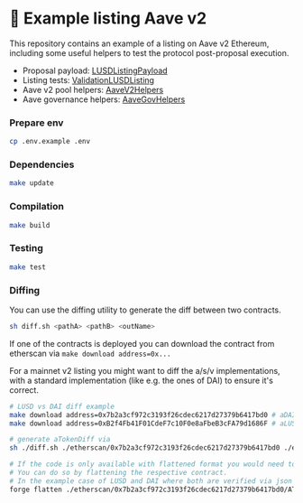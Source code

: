# :ghost: Example listing Aave v2

This repository contains an example of a listing on Aave v2 Ethereum, including some useful helpers to test the protocol post-proposal execution.

- Proposal payload: [LUSDListingPayload](./src/LUSDListingPayload.sol)
- Listing tests: [ValidationLUSDListing](./src/test/ValidationLUSDListing.sol)
- Aave v2 pool helpers: [AaveV2Helpers](./src/test/utils/AaveV2Helpers.sol)
- Aave governance helpers: [AaveGovHelpers](./src/test/utils/AaveGovHelpers.sol)

### Prepare env

```sh
cp .env.example .env
```

### Dependencies

```sh
make update
```

### Compilation

```sh
make build
```

### Testing

```sh
make test
```

### Diffing

You can use the diffing utility to generate the diff between two contracts.

```sh
sh diff.sh <pathA> <pathB> <outName>
```

If one of the contracts is deployed you can download the contract from etherscan via `make download address=0x...`

For a mainnet v2 listing you might want to diff the a/s/v implementations, with a standard implementation (like e.g. the ones of DAI) to ensure it's correct.

```sh
# LUSD vs DAI diff example
make download address=0x7b2a3cf972c3193f26cdec6217d27379b6417bd0 # aDAI impl
make download address=0xB2f4Fb41F01CdeF7c10F0e8aFbeB3cFA79d1686F # aLUSD impl

# generate aTokenDiff via
sh ./diff.sh ./etherscan/0x7b2a3cf972c3193f26cdec6217d27379b6417bd0 ./etherscan/0xB2f4Fb41F01CdeF7c10F0e8aFbeB3cFA79d1686F aLUSDimplDiff

# If the code is only available with flattened format you would need to bring the contracts in a similar format.
# You can do so by flattening the respective contract.
# In the example case of LUSD and DAI where both are verified via json this method should not be used.
forge flatten ./etherscan/0x7b2a3cf972c3193f26cdec6217d27379b6417bd0/AToken/@aave/protocol-v2/contracts/protocol/tokenization/AToken.sol --output ./etherscan/0x7b2a3cf972c3193f26cdec6217d27379b6417bd0/Flattened.sol
```
